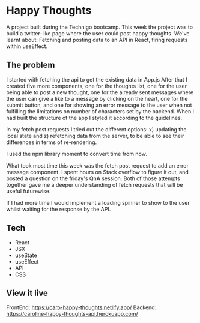 # Happy Thoughts
A project built during the Technigo bootcamp. This week the project was to build a twitter-like page where the user could post happy thoughts. We've learnt about: Fetching and posting data to an API in React, firing requests within useEffect.

## The problem
I started with fetching the api to get the existing data in App.js After that I created five more components, one for the thoughts list, one for the user being able to post a new thought, one for the already sent messages where the user can give a like to a message by clicking on the heart, one for the submit button, and one for showing an error message to the user when not fulfilling the limitations on number of characters set by the backend. When I had built the structure of the app I styled it according to the guidelines.

In my fetch post requests I tried out the different options: x) updating the local state and z) refetching data from the server, to be able to see their differences in terms of re-rendering. 

I used the npm library moment to convert time from now. 

What took most time this week was the fetch post request to add an error message component. I spent hours on Stack overflow to figure it out, and posted a question on the friday's QnA session. Both of those attempts together gave me a deeper understanding of fetch requests that will be useful futurewise.

If I had more time I would implement a loading spinner to show to the user whilst waiting for the response by the API. 

## Tech
- React
- JSX
- useState
- useEffect
- API
- CSS
## View it live
FrontEnd: https://caro-happy-thoughts.netlify.app/   Backend: https://caroline-happy-thoughts-api.herokuapp.com/


